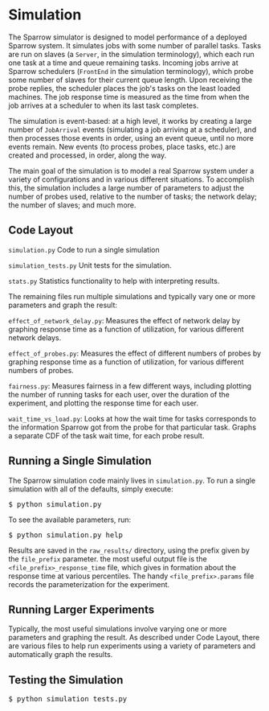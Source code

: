 Simulation
================================

The Sparrow simulator is designed to model performance of a deployed Sparrow system.  It simulates jobs with some number of parallel tasks.  Tasks are run on slaves (a `Server`, in the simulation terminology), which each run one task at a time and queue remaining tasks.  Incoming jobs arrive at Sparrow schedulers (`FrontEnd` in the simulation terminology), which probe some number of slaves for their current queue length.  Upon receiving the probe replies, the scheduler places the job's tasks on the least loaded machines.  The job response time is measured as the time from when the job arrives at a scheduler to when its last task completes.

The simulation is event-based: at a high level, it works by creating a large number of `JobArrival` events (simulating a job arriving at a scheduler), and then processes those events in order, using an event queue, until no more events remain.  New events (to process probes, place tasks, etc.) are created and processed, in order, along the way.

The main goal of the simulation is to model a real Sparrow system under a variety of configurations and in various different situations.  To accomplish this, the simulation includes a large number of parameters to adjust the number of probes used, relative to the number of tasks; the network delay; the number of slaves; and much more.

Code Layout
-------------------------
`simulation.py` Code to run a single simulation

`simulation_tests.py` Unit tests for the simulation.

`stats.py` Statistics functionality to help with interpreting results.

The remaining files run multiple simulations and typically vary one or more parameters and graph the result:

`effect_of_network_delay.py`: Measures the effect of network delay by graphing response time as a function of utilization, for various different network delays.

`effect_of_probes.py`: Measures the effect of different numbers of probes by graphing response time as a function of utilization, for various different numbers of probes.

`fairness.py`: Measures fairness in a few different ways, including plotting the number of running tasks for each user, over the duration of the experiment, and plotting the response time for each user.

`wait_time_vs_load.py`: Looks at how the wait time for tasks corresponds to the information Sparrow got from the probe for that particular task.  Graphs a separate CDF of the task wait time, for each probe result.

Running a Single Simulation
-------------------------

The Sparrow simulation code mainly lives in `simulation.py`.  To run a single simulation with all of the defaults, simply execute:

<pre>
$ python simulation.py
</pre>

To see the available parameters, run:

<pre>
$ python simulation.py help
</pre>

Results are saved in the `raw_results/` directory, using the prefix given by the `file_prefix` parameter.  the most useful output file is the `<file_prefix>_response_time` file, which gives in formation about the response time at various percentiles.  The handy `<file_prefix>.params` file records the parameterization for the experiment.

Running Larger Experiments
-------------------------
Typically, the most useful simulations involve varying one or more parameters and graphing the result.  As described under Code Layout, there are various files to help run experiments using a variety of parameters and automatically graph the results.

Testing the Simulation
-------------------------
<pre>
$ python simulation_tests.py
</pre>

